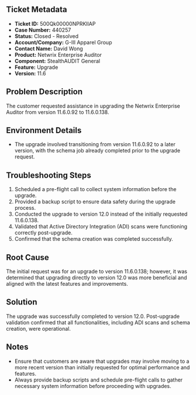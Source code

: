 ## Ticket Metadata
- **Ticket ID:** 500Qk00000NPRKlIAP
- **Case Number:** 440257
- **Status:** Closed - Resolved
- **Account/Company:** G-III Apparel Group
- **Contact Name:** David Wong
- **Product:** Netwrix Enterprise Auditor
- **Component:** StealthAUDIT General
- **Feature:** Upgrade
- **Version:** 11.6

## Problem Description
The customer requested assistance in upgrading the Netwrix Enterprise Auditor from version 11.6.0.92 to 11.6.0.138.

## Environment Details
- The upgrade involved transitioning from version 11.6.0.92 to a later version, with the schema job already completed prior to the upgrade request.

## Troubleshooting Steps
1. Scheduled a pre-flight call to collect system information before the upgrade.
2. Provided a backup script to ensure data safety during the upgrade process.
3. Conducted the upgrade to version 12.0 instead of the initially requested 11.6.0.138.
4. Validated that Active Directory Integration (ADI) scans were functioning correctly post-upgrade.
5. Confirmed that the schema creation was completed successfully.

## Root Cause
The initial request was for an upgrade to version 11.6.0.138; however, it was determined that upgrading directly to version 12.0 was more beneficial and aligned with the latest features and improvements.

## Solution
The upgrade was successfully completed to version 12.0. Post-upgrade validation confirmed that all functionalities, including ADI scans and schema creation, were operational.

## Notes
- Ensure that customers are aware that upgrades may involve moving to a more recent version than initially requested for optimal performance and features.
- Always provide backup scripts and schedule pre-flight calls to gather necessary system information before proceeding with upgrades.